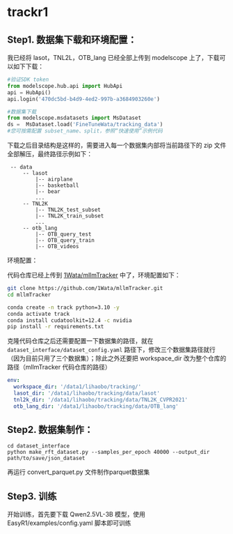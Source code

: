 # trackr1

## Step1. 数据集下载和环境配置：

我已经将 lasot，TNL2L，OTB_lang 已经全部上传到 modelscope 上了，下载可以如下下载：

```python
#验证SDK token
from modelscope.hub.api import HubApi
api = HubApi()
api.login('470dc5bd-b4d9-4ed2-997b-a3684903260e')

#数据集下载
from modelscope.msdatasets import MsDataset
ds =  MsDataset.load('FineTuneWata/tracking_data')
#您可按需配置 subset_name、split，参照“快速使用”示例代码
```

下载之后目录结构是这样的，需要进入每一个数据集内部将当前路径下的 zip 文件全部解压，最终路径示例如下：

```shell
 -- data
     -- lasot
         |-- airplane
         |-- basketball
         |-- bear
         ...
     -- TNL2K
         |-- TNL2K_test_subset
         |-- TNL2K_train_subset
         ...
     -- otb_lang
         |-- OTB_query_test
         |-- OTB_query_train
         |-- OTB_videos

```



环境配置：

代码仓库已经上传到 [1Wata/mllmTracker](https://github.com/1Wata/mllmTracker) 中了，环境配置如下：

```bash
git clone https://github.com/1Wata/mllmTracker.git
cd mllmTracker

conda create -n track python=3.10 -y
conda activate track
conda install cudatoolkit=12.4 -c nvidia
pip install -r requirements.txt
```

克隆代码仓库之后还需要配置一下数据集的路径，就在 `dataset_interface/dataset_config.yaml` 路径下，修改三个数据集路径就行（因为目前只用了三个数据集）；除此之外还要把 workspace_dir 改为整个仓库的路径（mllmTracker 代码仓库的路径）

```yaml
env:
  workspace_dir: '/data1/lihaobo/tracking/'
  lasot_dir: '/data1/lihaobo/tracking/data/lasot'
  tnl2k_dir: '/data1/lihaobo/tracking/data/TNL2K_CVPR2021'
  otb_lang_dir: '/data1/lihaobo/tracking/data/OTB_lang'
```

## Step2. 数据集制作：

```shell
cd dataset_interface
python make_rft_dataset.py --samples_per_epoch 40000 --output_dir path/to/save/json_dataset
```
再运行 convert_parquet.py 文件制作parquet数据集
## Step3. 训练

开始训练，首先要下载 Qwen2.5VL-3B 模型，使用 EasyR1/examples/config.yaml 脚本即可训练

 
